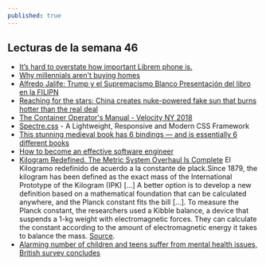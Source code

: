 ```yaml
---
published: true
---
```

## Lecturas de la semana 46

- [It’s hard to overstate how important Librem phone is.](https://news.ycombinator.com/item?id=18422502)
- [ Why millennials aren't buying homes ](https://www.linkedin.com/feed/news/why-millennials-arent-buying-homes-3768540/)
- [ Alfredo Jalife: Trump y el Supremacismo Blanco Presentación del libro en la FILIPN](https://www.youtube.com/watch?v=i6bS0AHQ7NU)
- [ Reaching for the stars: China creates nuke-powered fake sun that burns hotter than the real deal ](https://www.rt.com/news/443995-china-fake-sun-nuclear/)
- [The Container Operator's Manual - Velocity NY 2018](https://youtu.be/zGw_xKF47T0)
- [Spectre.css](https://picturepan2.github.io/spectre/) - A Lightweight, Responsive and Modern CSS Framework
- [This stunning medieval book has 6 bindings — and is essentially 6 different books](https://www.zmescience.com/science/dos-dos-book-binding-14112018/)
- [How to become an effective software engineer](https://medium.freecodecamp.org/how-to-become-an-effective-software-engineer-b2d25b588bc8)
- [Kilogram Redefined. The Metric System Overhaul Is Complete](https://www.wired.com/story/new-kilogram-definition-based-on-planck-constant/) El Kilogramo redefinido de acuerdo a la constante de plack.Since 1879, the kilogram has been defined as the exact mass of the International Prototype of the Kilogram (IPK) [...]  A better option is to develop a new definition based on a mathematical foundation that can be calculated anywhere, and the Planck constant fits the bill [...]. To measure the Planck constant, the researchers used a Kibble balance, a device that suspends a 1-kg weight with electromagnetic forces. They can calculate the constant according to the amount of electromagnetic energy it takes to balance the mass. [Source](https://newatlas.com/planck-constant-redefine-kilogram/50311/).
- [Alarming number of children and teens suffer from mental health issues, British survey concludes](https://www.zmescience.com/medicine/mental-health-children-23112018/)
